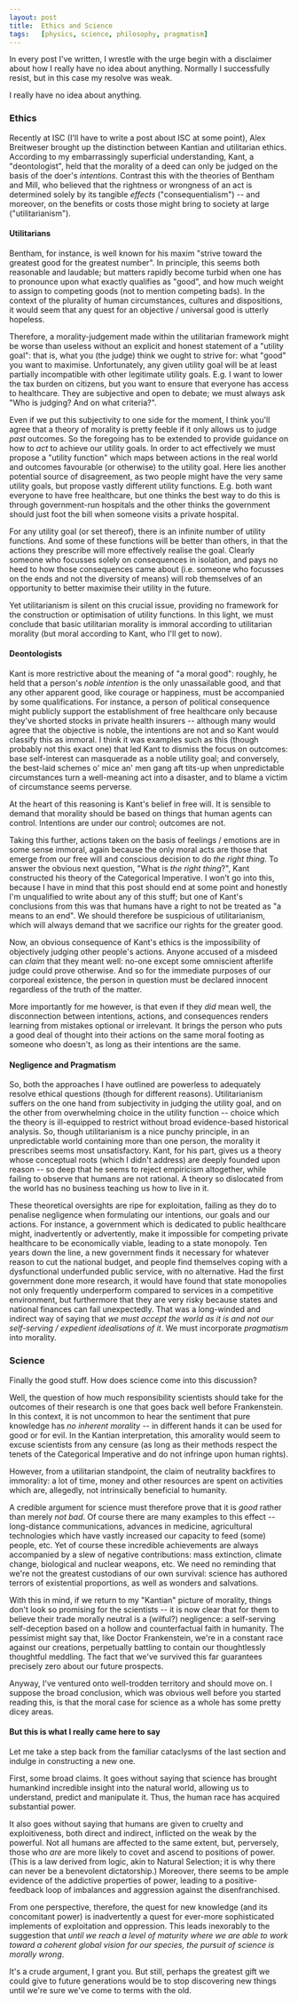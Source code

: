 ```yaml
---
layout:	post
title:	Ethics and Science
tags:	[physics, science, philosophy, pragmatism]
---
```



In every post I've written, I wrestle with the urge begin with a disclaimer about how I really have no idea about anything. Normally I successfully resist, but in this case my resolve was weak.

I really have no idea about anything.

### Ethics

Recently at ISC (I'll have to write a post about ISC at some point), Alex Breitweser brought up the distinction between Kantian and utilitarian ethics. According to my embarrassingly superficial understanding, Kant, a "deontologist", held that the morality of a deed can only be judged on the basis of the doer's *intentions*. Contrast this with the theories of Bentham and Mill, who believed that the rightness or wrongness of an act is determined solely by its tangible *effects* ("consequentialism") -- and moreover, on the benefits or costs those might bring to society at large ("utilitarianism").

#### Utilitarians

Bentham, for instance, is well known for his maxim "strive toward the greatest good for the greatest number". In principle, this seems both reasonable and laudable; but matters rapidly become turbid when one has to pronounce upon what exactly qualifies as "good", and how much weight to assign to competing goods (not to mention competing bads). In the context of the plurality of human circumstances, cultures and dispositions, it would seem that any quest for an objective / universal good is utterly hopeless.

Therefore, a morality-judgement made within the utilitarian framework might be worse than useless without an explicit and honest statement of a "utility goal": that is, what you (the judge) think we ought to strive for: what "good" you want to maximise. Unfortunately, any given utility goal will be at least partially incompatible with other legitimate utility goals. E.g. I want to lower the tax burden on citizens, but you want to ensure that everyone has access to healthcare. They are subjective and open to debate; we must always ask "Who is judging? And on what criteria?".

Even if we put this subjectivity to one side for the moment, I think you'll agree that a theory of morality is pretty feeble if it only allows us to judge *past* outcomes. So the foregoing has to be extended to provide guidance on how to *act* to achieve our utility goals. In order to act effectively we must propose a "utility function" which maps between actions in the real world and outcomes favourable (or otherwise) to the utility goal. Here lies another potential source of disagreement, as two people might have the very same utility goals, but propose vastly different utility functions. E.g. both want everyone to have free healthcare, but one thinks the best way to do this is through government-run hospitals and the other thinks the government should just foot the bill when someone visits a private hospital.

For any utility goal (or set thereof), there is an infinite number of utility functions. And some of these functions will be better than others, in that the actions they prescribe will more effectively realise the goal. Clearly someone who focusses solely on consequences in isolation, and pays no heed to how those consequences came about (i.e. someone who focusses on the ends and not the diversity of means) will rob themselves of an opportunity to better maximise their utility in the future.

Yet utilitarianism is silent on this crucial issue, providing no framework for the construction or optimisation of utility functions. In this light, we must conclude that basic utilitarian morality is immoral according to utilitarian morality (but moral according to Kant, who I'll get to now).


#### Deontologists

Kant is more restrictive about the meaning of "a moral good": roughly, he held that a person's *noble intention* is the only unassailable good, and that any other apparent good, like courage or happiness, must be accompanied by some qualifications. For instance, a person of political consequence might publicly support the establishment of free healthcare only because they've shorted stocks in private health insurers -- although many would agree that the objective is noble, the intentions are not and so Kant would classify this as immoral. I think it was examples such as this (though probably not this exact one) that led Kant to dismiss the focus on outcomes: base self-interest can masquerade as a noble utility goal; and conversely, the best-laid schemes o' mice an' men gang aft tits-up when unpredictable circumstances turn a well-meaning act into a disaster, and to blame a victim of circumstance seems perverse.

At the heart of this reasoning is Kant's belief in free will. It is sensible to demand that morality should be based on things that human agents can control. Intentions are under our control; outcomes are not.

Taking this further, actions taken on the basis of feelings / emotions are in some sense immoral, again because the only moral acts are those that emerge from our free will and conscious decision to do *the right thing*. To answer the obvious next question, "What is *the right thing*?", Kant constructed his theory of the Categorical Imperative. I won't go into this, because I have in mind that this post should end at some point and honestly I'm unqualified to write about any of this stuff; but one of Kant's conclusions from this was that humans have a right to not be treated as "a means to an end". We should therefore be suspicious of utilitarianism, which will always demand that we sacrifice our rights for the greater good.

Now, an obvious consequence of Kant's ethics is the impossibility of objectively judging other people's actions. Anyone accused of a misdeed can *claim* that they meant well: no-one except some omniscient afterlife judge could prove otherwise. And so for the immediate purposes of our corporeal existence, the person in question must be declared innocent regardless of the truth of the matter.

More importantly for me however, is that even if they *did* mean well, the disconnection between intentions, actions, and consequences renders learning from mistakes optional or irrelevant. It brings the person who puts a good deal of thought into their actions on the same moral footing as someone who doesn't, as long as their intentions are the same.


#### Negligence and Pragmatism

So, both the approaches I have outlined are powerless to adequately resolve ethical questions (though for different reasons). Utilitarianism suffers on the one hand from subjectivity in judging the utility goal, and on the other from overwhelming choice in the utility function -- choice which the theory is ill-equipped to restrict without broad evidence-based historical analysis. So, though utilitarianism is a nice punchy principle, in an unpredictable world containing more than one person, the morality it prescribes seems most unsatisfactory. Kant, for his part, gives us a theory whose conceptual roots (which I didn't address) are deeply founded upon reason -- so deep that he seems to reject empiricism altogether, while failing to observe that humans are not rational. A theory so dislocated from the world has no business teaching us how to live in it.

These theoretical oversights are ripe for exploitation, failing as they do to penalise negligence when formulating our intentions, our goals and our actions. For instance, a government which is dedicated to public healthcare might, inadvertently or advertently, make it impossible for competing private healthcare to be economically viable, leading to a state monopoly. Ten years down the line, a new government finds it necessary for whatever reason to cut the national budget, and people find themselves coping with a dysfunctional underfunded public service, with no alternative. Had the first government done more research, it would have found that state monopolies not only frequently underperform compared to services in a competitive environment, but furthermore that they are very risky because states and national finances can fail unexpectedly. That was a long-winded and indirect way of saying that *we must accept the world as it is and not our self-serving / expedient idealisations of it*. We must incorporate *pragmatism* into morality.


### Science

Finally the good stuff. How does science come into this discussion?

Well, the question of how much responsibility scientists should take for the outcomes of their research is one that goes back well before Frankenstein. In this context, it is not uncommon to hear the sentiment that pure knowledge has *no inherent morality* -- in different hands it can be used for good or for evil. In the Kantian interpretation, this amorality would seem to excuse scientists from any censure (as long as their methods respect the tenets of the Categorical Imperative and do not infringe upon human rights).

However, from a utilitarian standpoint, the claim of neutrality backfires to immorality: a lot of time, money and other resources are spent on activities which are, allegedly, not intrinsically beneficial to humanity.

A credible argument for science must therefore prove that it is *good* rather than merely *not bad*. Of course there are many examples to this effect -- long-distance communications, advances in medicine, agricultural technologies which have vastly increased our capacity to feed (some) people, etc. Yet of course these incredible achievements are always accompanied by a slew of negative contributions: mass extinction, climate change, biological and nuclear weapons, etc. We need no reminding that we're not the greatest custodians of our own survival: science has authored terrors of existential proportions, as well as wonders and salvations.

With this in mind, if we return to my "Kantian" picture of morality, things don't look so promising for the scientists -- it is now clear that for them to believe their trade morally neutral is a (wilful?) negligence: a self-serving self-deception based on a hollow and counterfactual faith in humanity.
The pessimist might say that, like Doctor Frankenstein, we're in a constant race against our creations, perpetually battling to contain our  thoughtlessly thoughtful meddling. The fact that we've survived this far guarantees precisely zero about our future prospects.

Anyway, I've ventured onto well-trodden territory and should move on. I suppose the broad conclusion, which was obvious well before you started reading this, is that the moral case for science as a whole has some pretty dicey areas.


#### But this is what I really came here to say

Let me take a step back from the familiar cataclysms of the last section and indulge in constructing a new one.

First, some broad claims. It goes without saying that science has brought humankind incredible insight into the natural world, allowing us to understand, predict and manipulate it. Thus, the human race has acquired substantial power.

It also goes without saying that humans are given to cruelty and exploitiveness, both direct and indirect, inflicted on the weak by the powerful. Not all humans are affected to the same extent, but, perversely, those who *are* are more likely to covet and ascend to positions of power. (This is a law derived from logic, akin to Natural Selection; it is why there can never be a benevolent dictatorship.) Moreover, there seems to be ample evidence of the addictive properties of power, leading to a positive-feedback loop of imbalances and aggression against the disenfranchised.

From one perspective, therefore, the quest for new knowledge (and its concomitant power) is inadvertently a quest for ever-more sophisticated implements of exploitation and oppression. This leads inexorably to the suggestion that *until we reach a level of maturity where we are able to work toward a coherent global vision for our species, the pursuit of science is morally wrong*.

It's a crude argument, I grant you. But still, perhaps the greatest gift we could give to future generations would be to stop discovering new things until we're sure we've come to terms with the old.